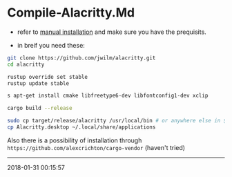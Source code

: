 # Compile-Alacritty.Md

- refer to [manual installation](https://github.com/jwilm/alacritty#manual-installation)
   and make sure you have the prequisits.

- in breif you need these:
```bash
git clone https://github.com/jwilm/alacritty.git
cd alacritty

rustup override set stable
rustup update stable

s apt-get install cmake libfreetype6-dev libfontconfig1-dev xclip

cargo build --release

sudo cp target/release/alacritty /usr/local/bin # or anywhere else in $PATH
cp Alacritty.desktop ~/.local/share/applications
```

Also there is a possibility of installation through `https://github.com/alexcrichton/cargo-vendor`
(haven't tried)

* * *
2018-01-31 00:15:57

